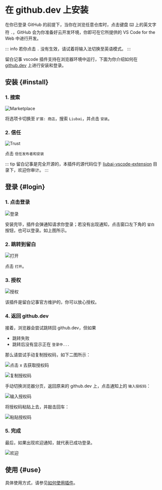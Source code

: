 # 在 github.dev 上安装

在你已登录 GitHub 的前提下，当你在浏览任意仓库时，点击键盘 ⌨️ 上的英文字符 `.`，GitHub 会为你准备好云开发环境，你即可在它所提供的 VS Code for the Web 中进行开发。

::: info
若你点击 `.` 没有生效，请试着将输入法切换至英语模式。
:::

留白记事 vscode 插件支持在浏览器环境中运行，下面为你介绍如何在 [github.dev](https://github.dev/) 上进行安装和登录。

## 安装 {#install}

### 1. 搜索

![Marketplace](./assets-github-dev/1.png)

将选项卡切换至 `扩展: 商店`，搜索 `Liubai`，并点击 `安装`。

### 2. 信任

![Trust](./assets-github-dev/2.png)

点击 `信任发布者和安装`

::: tip
留白记事是完全开源的，本插件的源代码位于 [liubai-vscode-extension](https://github.com/yenche123/liubai/tree/cool/liubai-frontends/liubai-vscode-extension) 目录下，欢迎你审计。
:::

## 登录 {#login}

### 1. 点击登录

![登录](./assets-github-dev/3.png)

安装完毕，插件会弹通知请求你登录；若没有出现通知，点击窗口左下角的 `留白` 按钮，也可以登录。如上图所示。

### 2. 跳转到留白

![打开](./assets-github-dev/4.png)

点击 `打开`。

### 3. 授权

![授权](./assets-github-dev/5.png)

该插件是留白记事官方维护的，你可以放心授权。

### 4. 返回 github.dev

接着，浏览器会尝试跳转回 github.dev，但如果

- 跳转失败
- 跳转后没有显示正在 `登录中...`

那么请尝试手动复制授权码，如下二图所示：

![点击 x 去获取授权码](./assets-github-dev/6.png)

![复制授权码](./assets-github-dev/7.png)

手动切换浏览器分页，返回原来的 github.dev 上，点击通知上的 `输入授权码`：

![输入授权码](./assets-github-dev/8.png)

将授权码粘贴上去，并敲击回车：

![粘贴授权码](./assets-github-dev/9.png)

### 5. 完成

最后，如果出现欢迎通知，就代表已成功登录。

![欢迎](./assets-github-dev/10.png)

## 使用 {#use}

具体使用方式，请参见[如何使用插件](./how-to-use-vscode-ext)。
